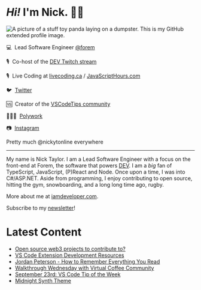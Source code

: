 # <em>Hi!</em> I'm Nick. 👋🏻

![A picture of a stuff toy panda laying on a dumpster. This is my GitHub extended profile image.](https://res.cloudinary.com/nickytonline/image/upload/w_1280,h_669,c_fill,q_auto,f_auto/w_860,c_fit,co_rgb:ffffff,g_south_west,x_30,y_280,l_text:roboto_64_bold:Not%20a%20real%20panda/w_860,c_fit,co_rgb:ffffff/social)


💻&nbsp;&nbsp;Lead Software Engineer [@forem](https://github.com/forem)

🎙&nbsp;&nbsp;Co-host of the [DEV Twitch stream](https://twitch.tv/thepracticaldev)

🎙️&nbsp;&nbsp;Live Coding at [livecoding.ca](https://livecoding.ca) / [JavaScriptHours.com](https://javascripthours.com)

🐦&nbsp;&nbsp;[Twitter](https://twitter.com/nickytonline)

🆚&nbsp;&nbsp;Creator of the [VSCodeTips community](https://community.vscodetips.com)

🤹🏻‍♂️&nbsp;&nbsp;[Polywork](https://timeline.iamdeveloper.com)

📷&nbsp;&nbsp;[Instagram](https://instagram.com/nickytonline)

Pretty much @nickytonline everywhere

<hr />

My name is Nick Taylor. I am a Lead Software Engineer with a focus on the front-end at Forem, the software that powers <a href="https://dev.to">DEV</a>. I am a <em>big</em> fan of TypeScript, JavaScript, (P)React and Node. Once upon a time, I was into C#/ASP.NET. Aside from programming, I enjoy contributing to open source, hitting the gym, snowboarding, and a long long time ago, rugby.

More about me at [iamdeveloper.com](https://iamdeveloper.com).

Subscribe to my [newsletter](https://www.iamdeveloper.com/posts/i-started-a-newsletter-3g8d)!

# Latest Content
<!-- BLOG-POST-LIST:START -->
- [Open source web3 projects to contribute to?](https://www.iamdeveloper.com/posts/open-source-web3-projects-to-contribute-to-b6h/)
- [VS Code Extension Development Resources](https://community.vscodetips.com/nickytonline/vs-code-extension-development-resources-3nfk)
- [Jordan Peterson - How to Remember Everything You Read](https://www.youtube.com/watch?v=ch55SHnLs_M)
- [Walkthrough Wednesday with Virtual Coffee Community](https://www.youtube.com/watch?v=WFp48oPBil0)
- [September 23rd: VS Code Tip of the Week](https://community.vscodetips.com/nickytonline/september-23rd-vs-code-tip-of-the-week-55oo)
- [Midnight Synth Theme](https://community.vscodetips.com/nickytonline/midnight-synth-theme-17bm)
<!-- BLOG-POST-LIST:END -->
